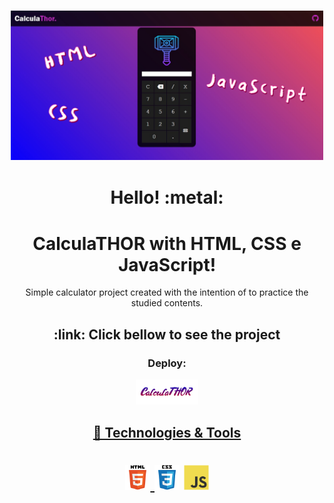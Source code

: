 <h3 align="center" ><img src="https://github.com/viniciussoares7/CalculaThor/blob/main/assets/imgs/S123.jpg?raw=true" alt="calculathor" style="zoom:50%;" width="1000px" height="auto"/></h3>

<h1 align="center"> Hello! :metal:</h1>
<h1 align="center"> CalculaTHOR with HTML, CSS e JavaScript!</h1>
<p align="center">
Simple calculator project created with the intention of to practice the studied contents.</p>
<h2 align="center"> :link: Click bellow to see the project</h2>
<h3 align="center">Deploy:</h3><p align="center"> <a href="https://viniciussoares7.github.io/CalculaThor/" target="_blank"> <img src="https://github.com/viniciussoares7/CalculaThor/blob/main/assets/imgs/456.png?raw=true" alt="linkProject" style="zoom:50%;" width="200px" height="auto"/> </p>

<h2 align="center">🔧 Technologies & Tools</h2>

<div><h1 align="center"> 

<a href="https://www.w3.org/html/" target="_blank"> <img src="https://raw.githubusercontent.com/devicons/devicon/master/icons/html5/html5-original-wordmark.svg" alt="html5" width="40" height="40"/> <a href="https://www.w3schools.com/css/" target="_blank"> <img src="https://raw.githubusercontent.com/devicons/devicon/master/icons/css3/css3-original-wordmark.svg" alt="css3" width="40" height="40"/></a> <a href="https://developer.mozilla.org/en-US/docs/Web/JavaScript" target="_blank"> <img src="https://raw.githubusercontent.com/devicons/devicon/master/icons/javascript/javascript-original.svg" alt="javascript" width="40" height="40"/> </a> 
   </h1> </div>





